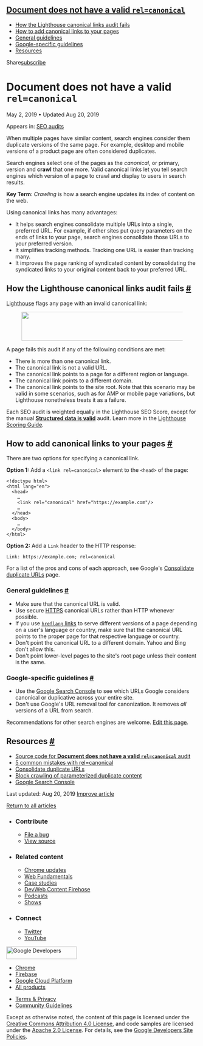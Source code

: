 ## <a href="#document-does-not-have-a-valid-lesscodegreaterrelcanonicallesscodegreater" class="w-toc__header--link">Document does not have a valid <code>rel=canonical</code></a>

- [How the Lighthouse canonical links audit fails](#how-the-lighthouse-canonical-links-audit-fails)
- [How to add canonical links to your pages](#how-to-add-canonical-links-to-your-pages)
- [General guidelines](#general-guidelines)
- [Google-specific guidelines](#google-specific-guidelines)
- [Resources](#resources)

Share<a href="/newsletter/" class="gc-analytics-event w-actions__fab w-actions__fab--subscribe"><span>subscribe</span></a>

# Document does not have a valid `rel=canonical`

May 2, 2019 <span class="w-author__separator">•</span> Updated Aug 20, 2019

<span class="w-post-signpost__title">Appears in:</span> <a href="/lighthouse-seo" class="w-post-signpost__link">SEO audits</a>

When multiple pages have similar content, search engines consider them duplicate versions of the same page. For example, desktop and mobile versions of a product page are often considered duplicates.

Search engines select one of the pages as the _canonical_, or primary, version and **crawl** that one more. Valid canonical links let you tell search engines which version of a page to crawl and display to users in search results.

**Key Term**: _Crawling_ is how a search engine updates its index of content on the web.

Using canonical links has many advantages:

- It helps search engines consolidate multiple URLs into a single, preferred URL. For example, if other sites put query parameters on the ends of links to your page, search engines consolidate those URLs to your preferred version.
- It simplifies tracking methods. Tracking one URL is easier than tracking many.
- It improves the page ranking of syndicated content by consolidating the syndicated links to your original content back to your preferred URL.

## How the Lighthouse canonical links audit fails <a href="#how-the-lighthouse-canonical-links-audit-fails" class="w-headline-link">#</a>

[Lighthouse](https://developers.google.com/web/tools/lighthouse/) flags any page with an invalid canonical link:

<figure><img src="https://web-dev.imgix.net/image/tcFciHGuF3MxnTr1y5ue01OGLBn2/TLhOThFgDllifsEEeOH3.png?auto=format" class="w-screenshot w-screenshot" sizes="(min-width: 800px) 800px, calc(100vw - 48px)" srcset="https://web-dev.imgix.net/image/tcFciHGuF3MxnTr1y5ue01OGLBn2/TLhOThFgDllifsEEeOH3.png?auto=format&amp;w=200 200w, https://web-dev.imgix.net/image/tcFciHGuF3MxnTr1y5ue01OGLBn2/TLhOThFgDllifsEEeOH3.png?auto=format&amp;w=228 228w, https://web-dev.imgix.net/image/tcFciHGuF3MxnTr1y5ue01OGLBn2/TLhOThFgDllifsEEeOH3.png?auto=format&amp;w=260 260w, https://web-dev.imgix.net/image/tcFciHGuF3MxnTr1y5ue01OGLBn2/TLhOThFgDllifsEEeOH3.png?auto=format&amp;w=296 296w, https://web-dev.imgix.net/image/tcFciHGuF3MxnTr1y5ue01OGLBn2/TLhOThFgDllifsEEeOH3.png?auto=format&amp;w=338 338w, https://web-dev.imgix.net/image/tcFciHGuF3MxnTr1y5ue01OGLBn2/TLhOThFgDllifsEEeOH3.png?auto=format&amp;w=385 385w, https://web-dev.imgix.net/image/tcFciHGuF3MxnTr1y5ue01OGLBn2/TLhOThFgDllifsEEeOH3.png?auto=format&amp;w=439 439w, https://web-dev.imgix.net/image/tcFciHGuF3MxnTr1y5ue01OGLBn2/TLhOThFgDllifsEEeOH3.png?auto=format&amp;w=500 500w, https://web-dev.imgix.net/image/tcFciHGuF3MxnTr1y5ue01OGLBn2/TLhOThFgDllifsEEeOH3.png?auto=format&amp;w=571 571w, https://web-dev.imgix.net/image/tcFciHGuF3MxnTr1y5ue01OGLBn2/TLhOThFgDllifsEEeOH3.png?auto=format&amp;w=650 650w, https://web-dev.imgix.net/image/tcFciHGuF3MxnTr1y5ue01OGLBn2/TLhOThFgDllifsEEeOH3.png?auto=format&amp;w=741 741w, https://web-dev.imgix.net/image/tcFciHGuF3MxnTr1y5ue01OGLBn2/TLhOThFgDllifsEEeOH3.png?auto=format&amp;w=845 845w, https://web-dev.imgix.net/image/tcFciHGuF3MxnTr1y5ue01OGLBn2/TLhOThFgDllifsEEeOH3.png?auto=format&amp;w=964 964w, https://web-dev.imgix.net/image/tcFciHGuF3MxnTr1y5ue01OGLBn2/TLhOThFgDllifsEEeOH3.png?auto=format&amp;w=1098 1098w, https://web-dev.imgix.net/image/tcFciHGuF3MxnTr1y5ue01OGLBn2/TLhOThFgDllifsEEeOH3.png?auto=format&amp;w=1252 1252w, https://web-dev.imgix.net/image/tcFciHGuF3MxnTr1y5ue01OGLBn2/TLhOThFgDllifsEEeOH3.png?auto=format&amp;w=1428 1428w, https://web-dev.imgix.net/image/tcFciHGuF3MxnTr1y5ue01OGLBn2/TLhOThFgDllifsEEeOH3.png?auto=format&amp;w=1600 1600w" width="800" height="76" /></figure>A page fails this audit if any of the following conditions are met:

- There is more than one canonical link.
- The canonical link is not a valid URL.
- The canonical link points to a page for a different region or language.
- The canonical link points to a different domain.
- The canonical link points to the site root. Note that this scenario may be valid in some scenarios, such as for AMP or mobile page variations, but Lighthouse nonetheless treats it as a failure.

Each SEO audit is weighted equally in the Lighthouse SEO Score, except for the manual **[Structured data is valid](/structured-data)** audit. Learn more in the [Lighthouse Scoring Guide](https://developers.google.com/web/tools/lighthouse/v3/scoring).

## How to add canonical links to your pages <a href="#how-to-add-canonical-links-to-your-pages" class="w-headline-link">#</a>

There are two options for specifying a canonical link.

**Option 1:** Add a `<link rel=canonical>` element to the `<head>` of the page:

    <!doctype html>
    <html lang="en">
      <head>
        …
        <link rel="canonical" href="https://example.com"/>
        …
      </head>
      <body>
        …
      </body>
    </html>

**Option 2:** Add a `Link` header to the HTTP response:

    Link: https://example.com; rel=canonical

For a list of the pros and cons of each approach, see Google's [Consolidate duplicate URLs](https://support.google.com/webmasters/answer/139066) page.

### General guidelines <a href="#general-guidelines" class="w-headline-link">#</a>

- Make sure that the canonical URL is valid.
- Use secure [HTTPS](https://developers.google.com/web/fundamentals/security/encrypt-in-transit/why-https) canonical URLs rather than HTTP whenever possible.
- If you use [`hreflang` links](/hreflang) to serve different versions of a page depending on a user's language or country, make sure that the canonical URL points to the proper page for that respective language or country.
- Don't point the canonical URL to a different domain. Yahoo and Bing don't allow this.
- Don't point lower-level pages to the site's root page unless their content is the same.

### Google-specific guidelines <a href="#google-specific-guidelines" class="w-headline-link">#</a>

- Use the [Google Search Console](https://search.google.com/search-console/index) to see which URLs Google considers canonical or duplicative across your entire site.
- Don't use Google's URL removal tool for canonization. It removes _all_ versions of a URL from search.

Recommendations for other search engines are welcome. [Edit this page](https://github.com/GoogleChrome/web.dev/blob/master/src/site/content/en/lighthouse-seo/canonical/index.md).

## Resources <a href="#resources" class="w-headline-link">#</a>

- [Source code for **Document does not have a valid `rel=canonical`** audit](https://github.com/GoogleChrome/lighthouse/blob/master/lighthouse-core/audits/seo/canonical.js)
- [5 common mistakes with rel=canonical](https://webmasters.googleblog.com/2013/04/5-common-mistakes-with-relcanonical.html)
- [Consolidate duplicate URLs](https://support.google.com/webmasters/answer/139066)
- [Block crawling of parameterized duplicate content](https://support.google.com/webmasters/answer/6080548)
- [Google Search Console](https://search.google.com/search-console/index)

<span class="w-mr--sm">Last updated: Aug 20, 2019 </span>[Improve article](https://github.com/GoogleChrome/web.dev/blob/master/src/site/content/en/lighthouse-seo/canonical/index.md)

<a href="/lighthouse-seo" class="gc-analytics-event w-article-navigation__link w-article-navigation__link--back w-article-navigation__link--single">Return to all articles</a>

- ### Contribute

  - <a href="https://github.com/GoogleChrome/web.dev/issues/new?assignees=&amp;labels=bug&amp;template=bug_report.md&amp;title=" class="w-footer__linkbox-link">File a bug</a>
  - <a href="https://github.com/googlechrome/web.dev" class="w-footer__linkbox-link">View source</a>

- ### Related content

  - <a href="https://blog.chromium.org/" class="w-footer__linkbox-link">Chrome updates</a>
  - <a href="https://developers.google.com/web/" class="w-footer__linkbox-link">Web Fundamentals</a>
  - <a href="https://developers.google.com/web/showcase/" class="w-footer__linkbox-link">Case studies</a>
  - <a href="https://devwebfeed.appspot.com/" class="w-footer__linkbox-link">DevWeb Content Firehose</a>
  - <a href="/podcasts/" class="w-footer__linkbox-link">Podcasts</a>
  - <a href="/shows/" class="w-footer__linkbox-link">Shows</a>

- ### Connect

  - <a href="https://www.twitter.com/ChromiumDev" class="w-footer__linkbox-link">Twitter</a>
  - <a href="https://www.youtube.com/user/ChromeDevelopers" class="w-footer__linkbox-link">YouTube</a>

<a href="https://developers.google.com/" class="w-footer__utility-logo-link"><img src="/images/lockup-color.png" alt="Google Developers" class="w-footer__utility-logo" width="185" height="33" /></a>

- <a href="https://developer.chrome.com/" class="w-footer__utility-link">Chrome</a>
- <a href="https://firebase.google.com/" class="w-footer__utility-link">Firebase</a>
- <a href="https://cloud.google.com/" class="w-footer__utility-link">Google Cloud Platform</a>
- <a href="https://developers.google.com/products" class="w-footer__utility-link">All products</a>

<!-- -->

- <a href="https://policies.google.com/" class="w-footer__utility-link">Terms &amp; Privacy</a>
- <a href="/community-guidelines/" class="w-footer__utility-link">Community Guidelines</a>

Except as otherwise noted, the content of this page is licensed under the [Creative Commons Attribution 4.0 License](https://creativecommons.org/licenses/by/4.0/), and code samples are licensed under the [Apache 2.0 License](https://www.apache.org/licenses/LICENSE-2.0). For details, see the [Google Developers Site Policies](https://developers.google.com/terms/site-policies).
